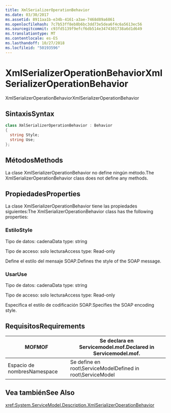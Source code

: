```yaml
---
title: XmlSerializerOperationBehavior
ms.date: 03/30/2017
ms.assetid: 8911aa1b-e34b-4161-a3ae-7468d89a6861
ms.openlocfilehash: 7c7b53ff8eb8b6bc3dd73e5dea6f4c6a5613ec56
ms.sourcegitcommit: c93fd5139f9efcf6db514e3474301738a6d1d649
ms.translationtype: MT
ms.contentlocale: es-ES
ms.lasthandoff: 10/27/2018
ms.locfileid: "50193596"
---
```

# <a name="xmlserializeroperationbehavior"></a><span data-ttu-id="b9e9e-102">XmlSerializerOperationBehavior</span><span class="sxs-lookup"><span data-stu-id="b9e9e-102">XmlSerializerOperationBehavior</span></span>
<span data-ttu-id="b9e9e-103">XmlSerializerOperationBehavior</span><span class="sxs-lookup"><span data-stu-id="b9e9e-103">XmlSerializerOperationBehavior</span></span>  
  
## <a name="syntax"></a><span data-ttu-id="b9e9e-104">Sintaxis</span><span class="sxs-lookup"><span data-stu-id="b9e9e-104">Syntax</span></span>  
  
```csharp
class XmlSerializerOperationBehavior : Behavior  
{  
  string Style;  
  string Use;  
};  
```  
  
## <a name="methods"></a><span data-ttu-id="b9e9e-105">Métodos</span><span class="sxs-lookup"><span data-stu-id="b9e9e-105">Methods</span></span>  
 <span data-ttu-id="b9e9e-106">La clase XmlSerializerOperationBehavior no define ningún método.</span><span class="sxs-lookup"><span data-stu-id="b9e9e-106">The XmlSerializerOperationBehavior class does not define any methods.</span></span>  
  
## <a name="properties"></a><span data-ttu-id="b9e9e-107">Propiedades</span><span class="sxs-lookup"><span data-stu-id="b9e9e-107">Properties</span></span>  
 <span data-ttu-id="b9e9e-108">La clase XmlSerializerOperationBehavior tiene las propiedades siguientes:</span><span class="sxs-lookup"><span data-stu-id="b9e9e-108">The XmlSerializerOperationBehavior class has the following properties:</span></span>  
  
### <a name="style"></a><span data-ttu-id="b9e9e-109">Estilo</span><span class="sxs-lookup"><span data-stu-id="b9e9e-109">Style</span></span>  
 <span data-ttu-id="b9e9e-110">Tipo de datos: cadena</span><span class="sxs-lookup"><span data-stu-id="b9e9e-110">Data type: string</span></span>  
  
 <span data-ttu-id="b9e9e-111">Tipo de acceso: solo lectura</span><span class="sxs-lookup"><span data-stu-id="b9e9e-111">Access type: Read-only</span></span>  
  
 <span data-ttu-id="b9e9e-112">Define el estilo del mensaje SOAP.</span><span class="sxs-lookup"><span data-stu-id="b9e9e-112">Defines the style of the SOAP message.</span></span>  
  
### <a name="use"></a><span data-ttu-id="b9e9e-113">Usar</span><span class="sxs-lookup"><span data-stu-id="b9e9e-113">Use</span></span>  
 <span data-ttu-id="b9e9e-114">Tipo de datos: cadena</span><span class="sxs-lookup"><span data-stu-id="b9e9e-114">Data type: string</span></span>  
  
 <span data-ttu-id="b9e9e-115">Tipo de acceso: solo lectura</span><span class="sxs-lookup"><span data-stu-id="b9e9e-115">Access type: Read-only</span></span>  
  
 <span data-ttu-id="b9e9e-116">Especifica el estilo de codificación SOAP.</span><span class="sxs-lookup"><span data-stu-id="b9e9e-116">Specifies the SOAP encoding style.</span></span>  
  
## <a name="requirements"></a><span data-ttu-id="b9e9e-117">Requisitos</span><span class="sxs-lookup"><span data-stu-id="b9e9e-117">Requirements</span></span>  
  
|<span data-ttu-id="b9e9e-118">MOF</span><span class="sxs-lookup"><span data-stu-id="b9e9e-118">MOF</span></span>|<span data-ttu-id="b9e9e-119">Se declara en Servicemodel.mof.</span><span class="sxs-lookup"><span data-stu-id="b9e9e-119">Declared in Servicemodel.mof.</span></span>|  
|---------|-----------------------------------|  
|<span data-ttu-id="b9e9e-120">Espacio de nombres</span><span class="sxs-lookup"><span data-stu-id="b9e9e-120">Namespace</span></span>|<span data-ttu-id="b9e9e-121">Se define en root\ServiceModel</span><span class="sxs-lookup"><span data-stu-id="b9e9e-121">Defined in root\ServiceModel</span></span>|  
  
## <a name="see-also"></a><span data-ttu-id="b9e9e-122">Vea también</span><span class="sxs-lookup"><span data-stu-id="b9e9e-122">See Also</span></span>  
 <xref:System.ServiceModel.Description.XmlSerializerOperationBehavior>
